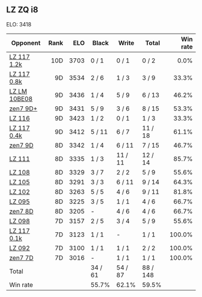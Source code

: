 ## LZ ZQ i8 ##

ELO: 3418

Opponent | Rank | ELO | Black | Write | Total | Win rate
---------|-----:|----:|-------|-------|-------|-------:
[LZ 117 1.2k](LZ%20117%201.2k.md) | 10D | 3703 | 0 / 1 | 0 / 1 | 0 / 2 | 0.0%
[LZ 117 0.8k](LZ%20117%200.8k.md) | 9D | 3534 | 2 / 6 | 1 / 3 | 3 / 9 | 33.3%
[LZ LM 10BE08](LZ%20LM%2010BE08.md) | 9D | 3436 | 1 / 4 | 5 / 9 | 6 / 13 | 46.2%
[zen7 9D+](zen7%209D+.md) | 9D | 3431 | 5 / 9 | 3 / 6 | 8 / 15 | 53.3%
[LZ 116](LZ%20116.md) | 9D | 3423 | 1 / 2 | 0 / 1 | 1 / 3 | 33.3%
[LZ 117 0.4k](LZ%20117%200.4k.md) | 9D | 3412 | 5 / 11 | 6 / 7 | 11 / 18 | 61.1%
[zen7 9D](zen7%209D.md) | 8D | 3342 | 1 / 4 | 6 / 11 | 7 / 15 | 46.7%
[LZ 111](LZ%20111.md) | 8D | 3335 | 1 / 3 | 11 / 11 | 12 / 14 | 85.7%
[LZ 108](LZ%20108.md) | 8D | 3329 | 3 / 7 | 2 / 2 | 5 / 9 | 55.6%
[LZ 105](LZ%20105.md) | 8D | 3291 | 3 / 3 | 6 / 11 | 9 / 14 | 64.3%
[LZ 102](LZ%20102.md) | 8D | 3263 | 5 / 5 | 4 / 6 | 9 / 11 | 81.8%
[LZ 095](LZ%20095.md) | 8D | 3225 | 3 / 5 | 1 / 1 | 4 / 6 | 66.7%
[zen7 8D](zen7%208D.md) | 8D | 3205 | - | 4 / 6 | 4 / 6 | 66.7%
[LZ 098](LZ%20098.md) | 7D | 3157 | 2 / 5 | 3 / 4 | 5 / 9 | 55.6%
[LZ 117 0.1k](LZ%20117%200.1k.md) | 7D | 3123 | 1 / 1 | - | 1 / 1 | 100.0%
[LZ 092](LZ%20092.md) | 7D | 3100 | 1 / 1 | 1 / 1 | 2 / 2 | 100.0%
[zen7 7D](zen7%207D.md) | 7D | 3016 | - | 1 / 1 | 1 / 1 | 100.0%
Total | | | 34 / 61 | 54 / 87 | 88 / 148 | 
Win rate| | | 55.7% | 62.1% | 59.5% | 
